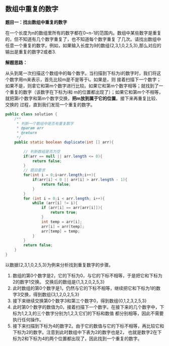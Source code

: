 <link href="markdown.css" rel="stylesheet"></link>

## 数组中重复的数字
**题目一：找出数组中重复的数字**    

在一个长度为n的数组里所有的数字都在0~n-1的范围内。数组中某些数字是重复的，但不知道有几个数字重复了，也不知道每个数字重复
了几次。请找出数组中任意一个重复的数字。例如，如果输入长度为9的数组{2,3,1,0,2,5,3},那么对应的输出是重复的数字2或者3.

**解题思路：**  

从头到尾一次扫描这个数组中的每个数字。当扫描到下标为i的数字时，我们将这个数字用m来表示，首先比较m是不是等于i。如果是，则
接着扫描下一个数字；如果不是，则拿它和第m个数字进行比较。如果它和第m个数字相等；就找到了一个重复的数字（该数字在下标为i和
m的位置都出现了）；如果它和第m个不相等，就把第i个数字和第m个数字交换，**把m放到属于它的位置**。接下来再重复比较、交换的
过程，直到我们发现一个重复的数字。
```java
public class solution {
    /**
     * 判断一个数组中是否有重复数字
     * @param arr
     * @return 
     */
    public static boolean duplicate(int [] arr){
         
        // 判断数组是否为空
        if(arr == null || arr.length <= 0){
            return false;
        }
        // 题目要求
        for(int i = 0;i<arr.length;i++){
            if(arr[i] < 0 || arr[i] > arr.length - 1){
                return false;
            }
        }
        for (int i = 0;i < arr.length; i++){
            while (arr[i] != i){
                if (arr[i] == arr[arr[i]]){
                    return true;
                }
                int temp = arr[i];
                arr[i] = arr[temp];
                arr[temp] = temp;
            }
        }
        return false;
    }
}
```


以数据{2,3,1,0,2,5,3}为例来分析找到重复数字的步骤。
1. 数组的第0个数字是2，它的下标为0，与它的下标不相等，于是把它和下标为2的数字1交换。
交换后的数组是{1,3,2,0,2,5,3}
2. 此时数组的第0个数字是1，仍然与它的下标不相等，继续把它和下标为1的数字3交换，得到数组{3,1,2,0,2,5,3}
3. 接下来继续交换第0个数字3和第三个数字0，得到数组{0,1,2,3,2,5,3}
4. 此时第0个数字的数值为0，接着扫描下一个数字。在接下来的几个数字中，下标为1,2,3,的三个数字分别为1,2,3,它们的下标和数值
都分别相等，因此不需要执行任何操作。
5. 接下来扫描到下标为4的数字2。由于它的数值与它的下标不相等，再比较它和下标为2的数字。注意到此时数组中下表为2的数字也是2，
也就是数字2在下标为2和下标为4的两个位置都出现了，因此找到一个重复的数字。


